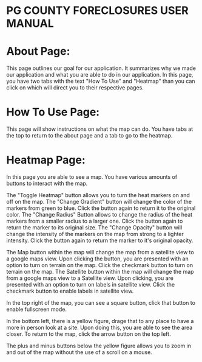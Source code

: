 # PG COUNTY FORECLOSURES USER MANUAL

# About Page:
This page outlines our goal for our application. It summarizes why we made our application and what you are able to do in our application.
In this page, you have two tabs with the text "How To Use" and "Heatmap" than you can click on which will direct you to their respective pages.

# How To Use Page:
This page will show instructions on what the map can do. You have tabs at the top to return to the about page and a tab to go to the heatmap.

# Heatmap Page:
In this page you are able to see a map. You have various amounts of buttons to interact with the map.

The "Toggle Heatmap" button allows you to turn the heat markers on and off on the map.
The "Change Gradient" button will change the color of the markers from green to blue. Click the button again to return it to the original color.
The "Change Radius" Button allows to change the radius of the heat markers from a smaller radius to a larger one. Click the button again to return the marker to its original size.
The "Change Opacity" button will change the intensity of the markers on the map from strong to a lighter intensity. Click the button again to return the marker to it's original opacity.

The Map button within the map will change the map from a satellite view to a google maps view. Upon clicking the button, you are presented with an option to turn on terrain on the map. Click the checkmark button to turn on terrain on the map.
The Satellite button within the map will change the map from a google maps view to a Satellite view. Upon clicking, you are presented with an option to turn on labels in satellite view. Click the checkmark button to enable labels in satellite view.

In the top right of the map, you can see a square button, click that button to enable fullscreen mode.

In the bottom left, there is a yellow figure, drage that to any place to have a more in person look at a site. Upon doing this, you are able to see the area closer. To return to the map, click the arrow button on the top left.

The plus and minus buttons below the yellow figure allows you to zoom in and out of the map without the use of a scroll on a mouse.


